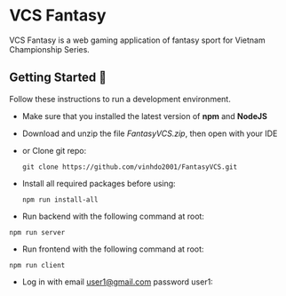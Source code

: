 # VCS Fantasy

VCS Fantasy is a web gaming application of fantasy sport for Vietnam Championship Series.

## Getting Started 🌟

Follow these instructions to run a development environment.
  - Make sure that you installed the latest version of **npm** and **NodeJS**

  - Download and unzip the file *FantasyVCS.zip*, then open with your IDE
   
  - or Clone git repo:

    ```
    git clone https://github.com/vinhdo2001/FantasyVCS.git
    ```
   
  - Install all required packages before using:

    ```
    npm run install-all
    ```

  - Run backend with the following command at root:

  ```
  npm run server
  ```

  - Run frontend with the following command at root:

  ```
  npm run client
  ```

  - Log in with email user1@gmail.com password user1: